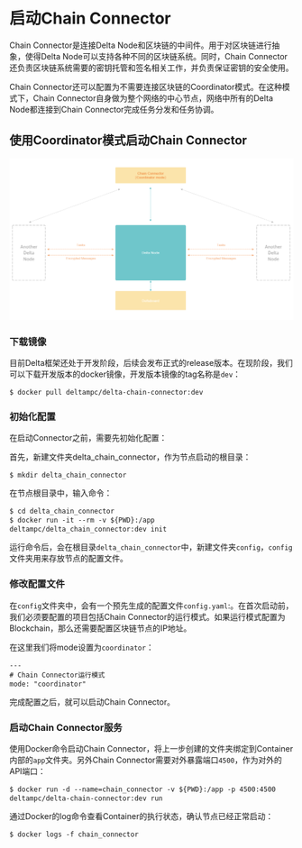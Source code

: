 # 启动Chain Connector

Chain Connector是连接Delta Node和区块链的中间件。用于对区块链进行抽象，使得Delta Node可以支持各种不同的区块链系统。同时，Chain Connector还负责区块链系统需要的密钥托管和签名相关工作，并负责保证密钥的安全使用。

Chain Connector还可以配置为不需要连接区块链的Coordinator模式。在这种模式下，Chain Connector自身做为整个网络的中心节点，网络中所有的Delta Node都连接到Chain Connector完成任务分发和任务协调。

## 使用Coordinator模式启动Chain Connector

![Coordinator&#x6A21;&#x5F0F;&#x4E0B;&#x7684;&#x65E0;&#x533A;&#x5757;&#x94FE;Delta&#x9690;&#x79C1;&#x8BA1;&#x7B97;&#x7F51;&#x7EDC;&#x7ED3;&#x6784;](../.gitbook/assets/53635fc89ddea878178709dd8e55ba9%20%282%29%20%282%29%20%283%29%20%281%29%20%284%29%20%284%29%20%282%29.png)

### 下载镜像

目前Delta框架还处于开发阶段，后续会发布正式的release版本。在现阶段，我们可以下载开发版本的docker镜像，开发版本镜像的tag名称是`dev`：

```text
$ docker pull deltampc/delta-chain-connector:dev
```

### 初始化配置

在启动Connector之前，需要先初始化配置：

首先，新建文件夹delta\_chain\_connector，作为节点启动的根目录：

```text
$ mkdir delta_chain_connector
```

在节点根目录中，输入命令：

```text
$ cd delta_chain_connector
$ docker run -it --rm -v ${PWD}:/app deltampc/delta_chain_connector:dev init
```

运行命令后，会在根目录`delta_chain_connector`中，新建文件夹`config`，`config`文件夹用来存放节点的配置文件。

### 修改配置文件

在`config`文件夹中，会有一个预先生成的配置文件`config.yaml`:。在首次启动前，我们必须要配置的项目包括Chain Connector的运行模式。如果运行模式配置为Blockchain，那么还需要配置区块链节点的IP地址。

在这里我们将mode设置为`coordinator`：

```text
---
# Chain Connector运行模式
mode: "coordinator"
```

完成配置之后，就可以启动Chain Connector。

### 启动Chain Connector服务

使用Docker命令启动Chain Connector，将上一步创建的文件夹绑定到Container内部的`app`文件夹。另外Chain Connector需要对外暴露端口`4500`，作为对外的API端口：

```text
$ docker run -d --name=chain_connector -v ${PWD}:/app -p 4500:4500 deltampc/delta-chain-connector:dev run
```

通过Docker的log命令查看Container的执行状态，确认节点已经正常启动：

```text
$ docker logs -f chain_connector
```

